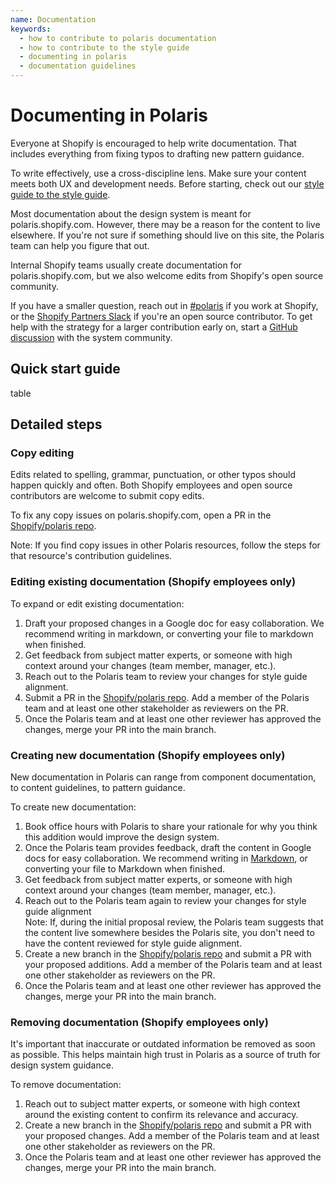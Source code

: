 ```yaml
---
name: Documentation
keywords:
  - how to contribute to polaris documentation
  - how to contribute to the style guide
  - documenting in polaris
  - documentation guidelines
---
```


# Documenting in Polaris

Everyone at Shopify is encouraged to help write documentation. That includes everything from fixing typos to drafting new pattern guidance.

To write effectively, use a cross-discipline lens. Make sure your content meets both UX and development needs. Before starting, check out our [style guide to the style guide](https://docs.google.com/document/d/1zVDsHIWhoir2svRjdtSdRbD_ruTz3K1nAJcQLGPVQwM/edit#heading=h.ni67tdntu9cr).

Most documentation about the design system is meant for polaris.shopify.com. However, there may be a reason for the content to live elsewhere. If you're not sure if something should live on this site, the Polaris team can help you figure that out.

Internal Shopify teams usually create documentation for polaris.shopify.com, but we also welcome edits from Shopify's open source community.

If you have a smaller question, reach out in [#polaris](https://shopify.slack.com/archives/C4Y8N30KD) if you work at Shopify, or the [Shopify Partners Slack](http://shopifypartners.slack.com) if you're an open source contributor. To get help with the strategy for a larger contribution early on, start a [GitHub discussion](https://github.com/Shopify/polaris/discussions/new) with the system community.

## Quick start guide

table

## Detailed steps

### Copy editing

Edits related to spelling, grammar, punctuation, or other typos should happen quickly and often. Both Shopify employees and open source contributors are welcome to submit copy edits.

To fix any copy issues on polaris.shopify.com, open a PR in the [Shopify/polaris repo](https://github.com/Shopify/polaris).

Note: If you find copy issues in other Polaris resources, follow the steps for that resource's contribution guidelines.

### Editing existing documentation (Shopify employees only)

To expand or edit existing documentation:

1.  Draft your proposed changes in a Google doc for easy collaboration. We recommend writing in markdown, or converting your file to markdown when finished.
2.  Get feedback from subject matter experts, or someone with high context around your changes (team member, manager, etc.).
3.  Reach out to the Polaris team to review your changes for style guide alignment.
4.  Submit a PR in the [Shopify/polaris repo](https://github.com/Shopify/polaris). Add a member of the Polaris team and at least one other stakeholder as reviewers on the PR.
5.  Once the Polaris team and at least one other reviewer has approved the changes, merge your PR into the main branch.

### Creating new documentation (Shopify employees only)

New documentation in Polaris can range from component documentation, to content guidelines, to pattern guidance.

To create new documentation:

1.  Book office hours with Polaris to share your rationale for why you think this addition would improve the design system.
2.  Once the Polaris team provides feedback, draft the content in Google docs for easy collaboration. We recommend writing in [Markdown](https://www.markdownguide.org/cheat-sheet/), or converting your file to Markdown when finished.
3.  Get feedback from subject matter experts, or someone with high context around your changes (team member, manager, etc.).
4.  Reach out to the Polaris team again to review your changes for style guide alignment\
    Note: If, during the initial proposal review, the Polaris team suggests that the content live somewhere besides the Polaris site, you don't need to have the content reviewed for style guide alignment.
5.  Create a new branch in the [Shopify/polaris repo](https://github.com/Shopify/polaris) and submit a PR with your proposed additions. Add a member of the Polaris team and at least one other stakeholder as reviewers on the PR.
6.  Once the Polaris team and at least one other reviewer has approved the changes, merge your PR into the main branch.

### Removing documentation (Shopify employees only)

It's important that inaccurate or outdated information be removed as soon as possible. This helps maintain high trust in Polaris as a source of truth for design system guidance.

To remove documentation:

1. Reach out to subject matter experts, or someone with high context around the existing content to confirm its relevance and accuracy.
2. Create a new branch in the [Shopify/polaris repo](https://github.com/Shopify/polaris) and submit a PR with your proposed changes. Add a member of the Polaris team and at least one other stakeholder as reviewers on the PR.
3. Once the Polaris team and at least one other reviewer has approved the changes, merge your PR into the main branch.
